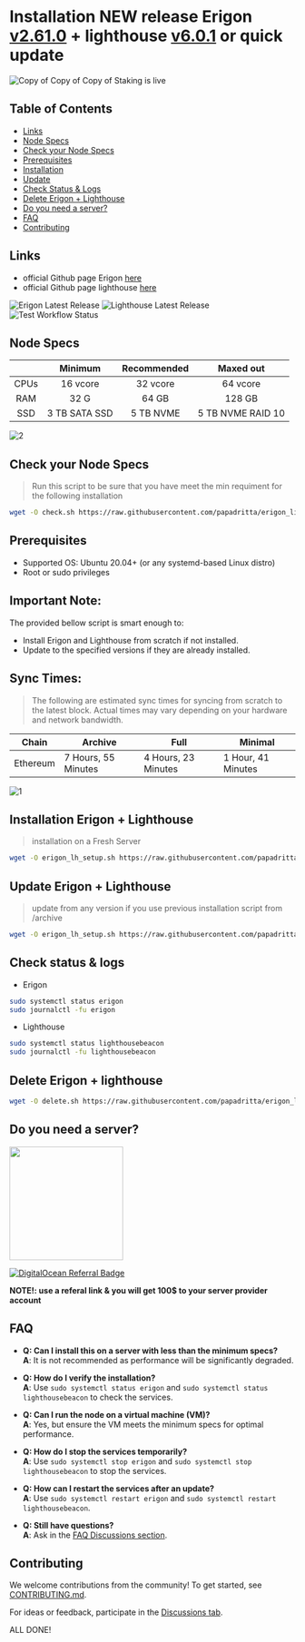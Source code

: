 # Installation  NEW release Erigon [v2.61.0](https://github.com/ledgerwatch/erigon/releases/tag/v2.61.0) + lighthouse [v6.0.1](https://github.com/sigp/lighthouse/tree/v6.0.1) or quick update
![Copy of Copy of Copy of Staking is live](https://github.com/user-attachments/assets/d87dc4fa-1143-4df0-a622-e96d9490d2d7)

## Table of Contents
- [Links](#links)
- [Node Specs](#node-specs)
- [Check your Node Specs](#check-your-node-specs)
- [Prerequisites](#prerequisites)
- [Installation](#installation-erigon-v2610--lighthouse-v601)
- [Update](#update-to-erigon-v2610--lighthouse-v601)
- [Check Status & Logs](#check-status--logs)
- [Delete Erigon + Lighthouse](#delete-erigon--lighthouse)
- [Do you need a server?](#do-you-need-a-server)
- [FAQ](#faq)
- [Contributing](#Contributing)

## Links
- official Github page Erigon [here](https://github.com/ledgerwatch/erigon)
- official Github page lighthouse [here](https://github.com/sigp/lighthouse)

![Erigon Latest Release](https://img.shields.io/github/v/release/erigontech/erigon?label=Erigon&color=blue)
![Lighthouse Latest Release](https://img.shields.io/github/v/release/sigp/lighthouse?label=Lighthouse&color=blueviolet)
![Test Workflow Status](https://github.com/papadritta/erigon_lighthouse/actions/workflows/test-scripts.yml/badge.svg)

## Node Specs

|      | Minimum       | Recommended    | Maxed out         |
| :---:|     :---:     |      :---:     |      :---:        |
| CPUs | 16 vcore      | 32 vcore       | 64 vcore          |
| RAM  | 32 G          | 64 GB          | 128 GB            |
| SSD  | 3 TB SATA SSD |5 TB NVME       | 5 TB NVME RAID 10	|

![2](https://github.com/user-attachments/assets/75769b81-195b-4310-82d4-5ac8d3afc458)
## Check your Node Specs
>Run this script to be sure that you have meet the min requiment for the following installation
```bash
wget -O check.sh https://raw.githubusercontent.com/papadritta/erigon_lighthouse/main/box/check.sh && chmod +x check.sh && ./check.sh
```

## Prerequisites
- Supported OS: Ubuntu 20.04+ (or any systemd-based Linux distro)
- Root or sudo privileges

## Important Note:
The provided bellow script is smart enough to:
- Install Erigon and Lighthouse from scratch if not installed.
- Update to the specified versions if they are already installed.

## Sync Times:
>The following are estimated sync times for syncing from scratch to the latest block. Actual times may vary depending on your hardware and network bandwidth.

| Chain      | Archive              | Full               | Minimal           |
|------------|----------------------|--------------------|-------------------|
| Ethereum   | 7 Hours, 55 Minutes | 4 Hours, 23 Minutes | 1 Hour, 41 Minutes |

![1](https://github.com/user-attachments/assets/789825b1-937e-44d6-940a-132303a7dd62)
## Installation Erigon + Lighthouse 
>installation on a Fresh Server  
```bash
wget -O erigon_lh_setup.sh https://raw.githubusercontent.com/papadritta/erigon_lighthouse/main/box/erigon_lh_setup.sh && chmod +x erigon_lh_setup.sh && ./erigon_lh_setup.sh
```

## Update Erigon + Lighthouse
>update from any version if you use previous installation script from /archive
```bash
wget -O erigon_lh_setup.sh https://raw.githubusercontent.com/papadritta/erigon_lighthouse/main/box/erigon_lh_setup.sh && chmod +x erigon_lh_setup.sh && ./erigon_lh_setup.sh
```
## Check status & logs
- Erigon
```bash
sudo systemctl status erigon
sudo journalctl -fu erigon
```
- Lighthouse
```bash
sudo systemctl status lighthousebeacon
sudo journalctl -fu lighthousebeacon
```
## Delete Erigon + lighthouse
```bash
wget -O delete.sh https://raw.githubusercontent.com/papadritta/erigon_lighthouse/main/box/delete.sh && chmod +x delete.sh && ./delete.sh
```
## Do you need a server?

<a href="https://www.vultr.com/?ref=8997131"><img width="200" src="https://user-images.githubusercontent.com/90826754/200262610-b6251a9b-36a9-44f7-be30-fa691e7238de.png" /></a>

<a href="https://www.digitalocean.com/?refcode=87b8b298c106&utm_campaign=Referral_Invite&utm_medium=Referral_Program&utm_source=badge"><img src="https://web-platforms.sfo2.cdn.digitaloceanspaces.com/WWW/Badge%201.svg" alt="DigitalOcean Referral Badge" /></a>

**NOTE!: use a referal link & you will get 100$ to your server provider account**

## FAQ
- **Q: Can I install this on a server with less than the minimum specs?**  
  **A**: It is not recommended as performance will be significantly degraded.

- **Q: How do I verify the installation?**  
  **A**: Use `sudo systemctl status erigon` and `sudo systemctl status lighthousebeacon` to check the services.

- **Q: Can I run the node on a virtual machine (VM)?**  
  **A**: Yes, but ensure the VM meets the minimum specs for optimal performance.

- **Q: How do I stop the services temporarily?**  
  **A**: Use `sudo systemctl stop erigon` and `sudo systemctl stop lighthousebeacon` to stop the services.

- **Q: How can I restart the services after an update?**  
  **A**: Use `sudo systemctl restart erigon` and `sudo systemctl restart lighthousebeacon`.

- **Q: Still have questions?**  
  **A**: Ask in the [FAQ Discussions section](https://github.com/papadritta/erigon_lighthouse/discussions).

## Contributing
We welcome contributions from the community! To get started, see [CONTRIBUTING.md](https://github.com/papadritta/erigon_lighthouse/blob/main/CONTRIBUTING.md).

For ideas or feedback, participate in the [Discussions tab](https://github.com/papadritta/erigon_lighthouse/discussions).


ALL DONE!


